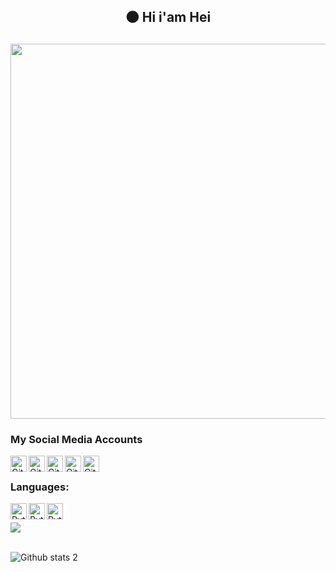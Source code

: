 

<h2 align="center">🌑 Hi i'am Hei</h2>

<h2 align="center">
 <p float="left">
 <img src="https://cdn.discordapp.com/attachments/852588941467320330/893543847936802886/New_Project_8.jpg" width="600" />
</p>
</h2>

### My Social Media Accounts

[<img align="left" alt="GitHub" width="26px" src="https://cdn.discordapp.com/attachments/852588941467320330/893178499593043979/1384028.png" />][Youtube]
[<img align="left" alt="GitHub" width="26px" src="https://cdn.discordapp.com/attachments/852588941467320330/893178383251427358/49440.png" />][Pinterest]
[<img align="left" alt="GitHub" width="26px" src="https://cdn.discordapp.com/attachments/852588941467320330/893178119488438302/1384019.png" />][Reddit]
[<img align="left" alt="GitHub" width="26px" src="https://cdn.discordapp.com/attachments/852588941467320330/893177916236656660/733609.png" />][github]
[<img align="left" alt="GitHub" width="26px" src="https://cdn.discordapp.com/attachments/852588941467320330/893177406767124490/1384031.png" />][instagram]
<br />

[Youtube]: https://www.youtube.com/channel/UCpF1oTbjTcTsOiYZZTOuAcQ
[Pinterest]: https://tr.pinterest.com/HeiFi0/
[Reddit]: https://www.reddit.com/user/HeiFi0
[github]: https://github.com/Hei-Fi
[instagram]: https://instagram.com/heifi_


### Languages:
[<img align="left" alt="Python" width="26px" src="https://cdn.discordapp.com/attachments/852588941467320330/893178692048658432/28884.png" />][python]
[<img align="left" alt="Python" width="26px" src="https://cdn.discordapp.com/attachments/852588941467320330/893178806649618442/136489.png" />][javascript]
[<img align="left" alt="Python" width="26px" src="https://cdn.discordapp.com/attachments/852588941467320330/893179365188317264/136487.png" />][html]
<br />

![](https://visitor-badge.glitch.me/badge?page_id=Heixd.Heixd)

[python]: https://www.python.org/
[javascript]: https://www.javascript.com/
[html]: https://www.javascript.com/
<br />
![Github stats 2](https://github-readme-stats.vercel.app/api?username=Heixd&show_icons=true&theme=radical)

<br />
